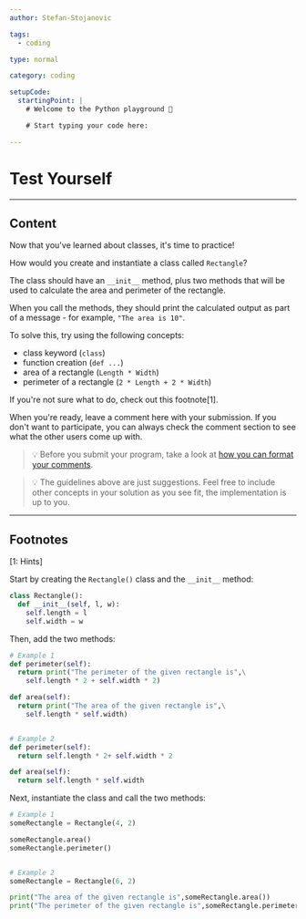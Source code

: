 ```yaml
---
author: Stefan-Stojanovic

tags:
  - coding

type: normal

category: coding

setupCode:
  startingPoint: |
    # Welcome to the Python playground 👋

    # Start typing your code here:

---
```


# Test Yourself

---

## Content

Now that you've learned about classes, it's time to practice!

How would you create and instantiate a class called `Rectangle`?

The class should have an `__init__` method, plus two methods that will be used to calculate the area and perimeter of the rectangle.

When you call the methods, they should print the calculated output as part of a message - for example, `"The area is 10"`.

To solve this, try using the following concepts:
- class keyword (`class`)
- function creation (`def ...`)
- area of a rectangle (`Length * Width`)
- perimeter of a rectangle (`2 * Length + 2 * Width`)

If you're not sure what to do, check out this footnote[1].

When you're ready, leave a comment here with your submission. If you don't want to participate, you can always check the comment section to see what the other users come up with.

> 💡 Before you submit your program, take a look at [how you can format your comments](https://www.enki.com/glossary/general/markdown-formatting).

> 💡 The guidelines above are just suggestions. Feel free to include other concepts in your solution as you see fit, the implementation is up to you.


---

## Footnotes

[1: Hints]

Start by creating the `Rectangle()` class and the `__init__` method:

```python
class Rectangle():
  def __init__(self, l, w):
    self.length = l
    self.width = w
```

Then, add the two methods:

```python
# Example 1
def perimeter(self):
  return print("The perimeter of the given rectangle is",\
    self.length * 2 + self.width * 2)

def area(self):
  return print("The area of the given rectangle is",\
    self.length * self.width)


# Example 2
def perimeter(self):
  return self.length * 2+ self.width * 2

def area(self):
  return self.length * self.width
```

Next, instantiate the class and call the two methods:

```python
# Example 1
someRectangle = Rectangle(4, 2)

someRectangle.area()
someRectangle.perimeter()


# Example 2
someRectangle = Rectangle(6, 2)

print("The area of the given rectangle is",someRectangle.area())
print("The perimeter of the given rectangle is",someRectangle.perimeter())
```
